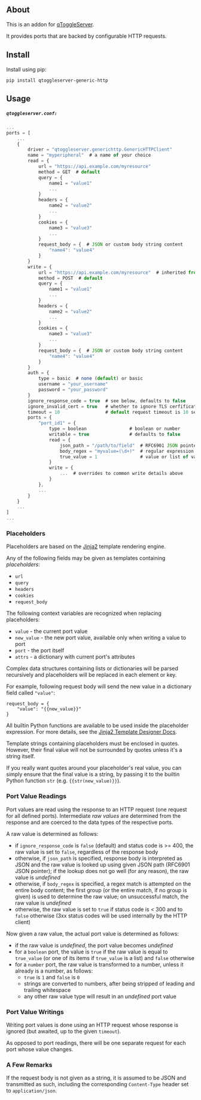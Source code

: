 ## About

This is an addon for [qToggleServer](https://github.com/qtoggle/qtoggleserver).

It provides ports that are backed by configurable HTTP requests.


## Install

Install using pip:

    pip install qtoggleserver-generic-http


## Usage

##### `qtoggleserver.conf:`
``` javascript
...
ports = [
    ...
    {
        driver = "qtoggleserver.generichttp.GenericHTTPClient"
        name = "myperipheral"  # a name of your choice
        read = {
            url = "https://api.example.com/myresource"
            method = GET  # default
            query = {
                name1 = "value1"
                ...
            }
            headers = {
                name2 = "value2"
                ...
            }
            cookies = {
                name3 = "value3"
                ...
            }
            request_body = {  # JSON or custom body string content
                "name4": "value4"
            }
        }
        write = {
            url = "https://api.example.com/myresource"  # inherited from read, if unspecified
            method = POST  # default
            query = {
                name1 = "value1"
                ...
            }
            headers = {
                name2 = "value2"
                ...
            }
            cookies = {
                name3 = "value3"
                ...
            }
            request_body = {  # JSON or custom body string content
                "name4": "value4"
            }
        }
        auth = {
            type = basic  # none (default) or basic
            username = "your_username"
            password = "your_password"
        }
        ignore_response_code = true  # see below, defaults to false
        ignore_invalid_cert = true   # whether to ignore TLS cerfificate issues or not, defaults to false
        timeout = 10                 # default request timeout is 10 seconds
        ports = {
            "port_id1" = {
                type = boolean                # boolean or number
                writable = true               # defaults to false
                read = {
                    json_path = "/path/to/field"  # RFC6901 JSON pointer to port value, inside response body
                    body_regex = "myvalue=(\d+)"  # regular expression inside body for port value lookup
                    true_value = 1                # value or list of values that are true (for boolean ports)
                }
                write = {
                    ...  # overrides to common write details above
                }
            },
            ...
        }
    }
    ...
]
...
```

### Placeholders

Placeholders are based on the [Jinja2](https://jinja.palletsprojects.com/) template rendering engine.

Any of the following fields may be given as templates containing _placeholders_:
 * `url`
 * `query`
 * `headers`
 * `cookies`
 * `request_body`

The following context variables are recognized when replacing placeholders:
 * `value` - the current port value
 * `new_value` - the new port value, available only when writing a value to port
 * `port` - the port itself
 * `attrs` - a dictionary with current port's attributes
 
Complex data structures containing lists or dictionaries will be parsed recursively and placeholders will be replaced
in each element or key.

For example, following request body will send the new value in a dictionary field called `"value"`:

    request_body = {
        "value": "{{new_value}}"
    }

All builtin Python functions are available to be used inside the placeholder expression. For more details, see the
[Jinja2 Template Designer Docs](https://jinja.palletsprojects.com/en/2.11.x/templates/).

Template strings containing placeholders must be enclosed in quotes. However, their final value will not be surrounded
by quotes unless it's a string itself.

If you really want quotes around your placeholder's real value, you can simply ensure that the final value is a string,
by passing it to the builtin Python function `str` (e.g. `{{str(new_value)}}`).

### Port Value Readings

Port values are read using the response to an HTTP request (one request for all defined ports). Intermediate
_raw values_ are determined from the response and are coerced to the data types of the respective ports.

A raw value is determined as follows:
 * if `ignore_response_code` is `false` (default) and status code is >= 400, the raw value is set to `false`, regardless
of the response body
 * otherwise, if `json_path` is specified, response body is interpreted as JSON and the raw value is looked up using
given JSON path (RFC6901 JSON pointer); if the lookup does not go well (for any reason), the raw value is _undefined_
 * otherwise, if `body_regex` is specified, a regex match is attempted on the entire body content; the first group (or
the entire match, if no group is given) is used to determine the raw value; on unsuccessful match, the raw value is
_undefined_
 * otherwise, the raw value is set to `true` if status code is < 300 and to `false` otherwise (3xx status codes will be
used internally by the HTTP client)

Now given a raw value, the actual port value is determined as follows:
 * if the raw value is _undefined_, the port value becomes _undefined_
 * for a `boolean` port, the value is `true` if the raw value is equal to `true_value` (or one of its items if
`true_value` is a list) and `false` otherwise
 * for a `number` port, the raw value is transformed to a number, unless it already is a number, as follows:
     * `true` is `1` and `false` is `0`
     * strings are converted to numbers, after being stripped of leading and trailing whitespace
     * any other raw value type will result in an _undefined_ port value

### Port Value Writings

Writing port values is done using an HTTP request whose response is ignored (but awaited, up to the given `timeout`).

As opposed to port readings, there will be one separate request for each port whose value changes.

### A Few Remarks

If the request body is not given as a string, it is assumed to be JSON and transmitted as such, including the
corresponding `Content-Type` header set to `application/json`.

